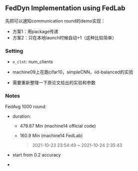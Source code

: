## FedDyn Implementation using FedLab

先把可以通知communication round的demo实现：

- 方案1：用package传递
- 方案2：只在本地launch时候自动+1（这种比较简单）





### Setting

- ``n_clnt``: num_clients





- machine09上在跑cifar10，simpleCNN，iid-balanced的实验
- 需要重新整理一下原论文给出的实验和参数



### Notes

FedAvg 1000 round:

- duration: 

  - 479.87 Min (machine14 official code)

  - 160.9 Min (machine14 FedLab)

    > 2021-10-23 23:54:49 ~ 2021-10-24 2:35:43

- start from 0.2 accuracy

- 

